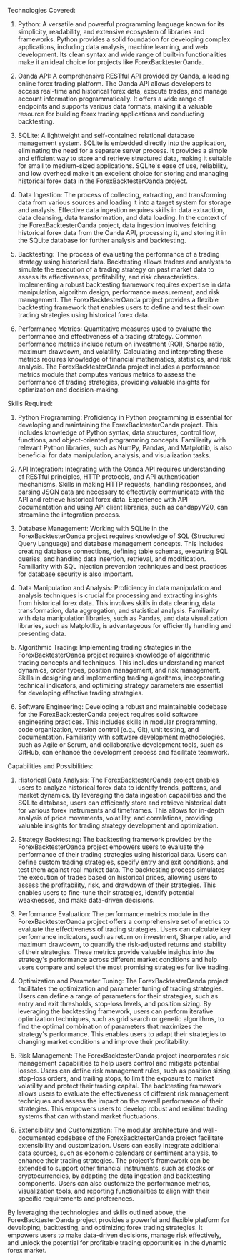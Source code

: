 Technologies Covered:
1. Python: A versatile and powerful programming language known for its simplicity, readability, and extensive ecosystem of libraries and frameworks. Python provides a solid foundation for developing complex applications, including data analysis, machine learning, and web development. Its clean syntax and wide range of built-in functionalities make it an ideal choice for projects like ForexBacktesterOanda.

2. Oanda API: A comprehensive RESTful API provided by Oanda, a leading online forex trading platform. The Oanda API allows developers to access real-time and historical forex data, execute trades, and manage account information programmatically. It offers a wide range of endpoints and supports various data formats, making it a valuable resource for building forex trading applications and conducting backtesting.

3. SQLite: A lightweight and self-contained relational database management system. SQLite is embedded directly into the application, eliminating the need for a separate server process. It provides a simple and efficient way to store and retrieve structured data, making it suitable for small to medium-sized applications. SQLite's ease of use, reliability, and low overhead make it an excellent choice for storing and managing historical forex data in the ForexBacktesterOanda project.

4. Data Ingestion: The process of collecting, extracting, and transforming data from various sources and loading it into a target system for storage and analysis. Effective data ingestion requires skills in data extraction, data cleansing, data transformation, and data loading. In the context of the ForexBacktesterOanda project, data ingestion involves fetching historical forex data from the Oanda API, processing it, and storing it in the SQLite database for further analysis and backtesting.

5. Backtesting: The process of evaluating the performance of a trading strategy using historical data. Backtesting allows traders and analysts to simulate the execution of a trading strategy on past market data to assess its effectiveness, profitability, and risk characteristics. Implementing a robust backtesting framework requires expertise in data manipulation, algorithm design, performance measurement, and risk management. The ForexBacktesterOanda project provides a flexible backtesting framework that enables users to define and test their own trading strategies using historical forex data.

6. Performance Metrics: Quantitative measures used to evaluate the performance and effectiveness of a trading strategy. Common performance metrics include return on investment (ROI), Sharpe ratio, maximum drawdown, and volatility. Calculating and interpreting these metrics requires knowledge of financial mathematics, statistics, and risk analysis. The ForexBacktesterOanda project includes a performance metrics module that computes various metrics to assess the performance of trading strategies, providing valuable insights for optimization and decision-making.

Skills Required:
1. Python Programming: Proficiency in Python programming is essential for developing and maintaining the ForexBacktesterOanda project. This includes knowledge of Python syntax, data structures, control flow, functions, and object-oriented programming concepts. Familiarity with relevant Python libraries, such as NumPy, Pandas, and Matplotlib, is also beneficial for data manipulation, analysis, and visualization tasks.

2. API Integration: Integrating with the Oanda API requires understanding of RESTful principles, HTTP protocols, and API authentication mechanisms. Skills in making HTTP requests, handling responses, and parsing JSON data are necessary to effectively communicate with the API and retrieve historical forex data. Experience with API documentation and using API client libraries, such as oandapyV20, can streamline the integration process.

3. Database Management: Working with SQLite in the ForexBacktesterOanda project requires knowledge of SQL (Structured Query Language) and database management concepts. This includes creating database connections, defining table schemas, executing SQL queries, and handling data insertion, retrieval, and modification. Familiarity with SQL injection prevention techniques and best practices for database security is also important.

4. Data Manipulation and Analysis: Proficiency in data manipulation and analysis techniques is crucial for processing and extracting insights from historical forex data. This involves skills in data cleaning, data transformation, data aggregation, and statistical analysis. Familiarity with data manipulation libraries, such as Pandas, and data visualization libraries, such as Matplotlib, is advantageous for efficiently handling and presenting data.

5. Algorithmic Trading: Implementing trading strategies in the ForexBacktesterOanda project requires knowledge of algorithmic trading concepts and techniques. This includes understanding market dynamics, order types, position management, and risk management. Skills in designing and implementing trading algorithms, incorporating technical indicators, and optimizing strategy parameters are essential for developing effective trading strategies.

6. Software Engineering: Developing a robust and maintainable codebase for the ForexBacktesterOanda project requires solid software engineering practices. This includes skills in modular programming, code organization, version control (e.g., Git), unit testing, and documentation. Familiarity with software development methodologies, such as Agile or Scrum, and collaborative development tools, such as GitHub, can enhance the development process and facilitate teamwork.

Capabilities and Possibilities:
1. Historical Data Analysis: The ForexBacktesterOanda project enables users to analyze historical forex data to identify trends, patterns, and market dynamics. By leveraging the data ingestion capabilities and the SQLite database, users can efficiently store and retrieve historical data for various forex instruments and timeframes. This allows for in-depth analysis of price movements, volatility, and correlations, providing valuable insights for trading strategy development and optimization.

2. Strategy Backtesting: The backtesting framework provided by the ForexBacktesterOanda project empowers users to evaluate the performance of their trading strategies using historical data. Users can define custom trading strategies, specify entry and exit conditions, and test them against real market data. The backtesting process simulates the execution of trades based on historical prices, allowing users to assess the profitability, risk, and drawdown of their strategies. This enables users to fine-tune their strategies, identify potential weaknesses, and make data-driven decisions.

3. Performance Evaluation: The performance metrics module in the ForexBacktesterOanda project offers a comprehensive set of metrics to evaluate the effectiveness of trading strategies. Users can calculate key performance indicators, such as return on investment, Sharpe ratio, and maximum drawdown, to quantify the risk-adjusted returns and stability of their strategies. These metrics provide valuable insights into the strategy's performance across different market conditions and help users compare and select the most promising strategies for live trading.

4. Optimization and Parameter Tuning: The ForexBacktesterOanda project facilitates the optimization and parameter tuning of trading strategies. Users can define a range of parameters for their strategies, such as entry and exit thresholds, stop-loss levels, and position sizing. By leveraging the backtesting framework, users can perform iterative optimization techniques, such as grid search or genetic algorithms, to find the optimal combination of parameters that maximizes the strategy's performance. This enables users to adapt their strategies to changing market conditions and improve their profitability.

5. Risk Management: The ForexBacktesterOanda project incorporates risk management capabilities to help users control and mitigate potential losses. Users can define risk management rules, such as position sizing, stop-loss orders, and trailing stops, to limit the exposure to market volatility and protect their trading capital. The backtesting framework allows users to evaluate the effectiveness of different risk management techniques and assess the impact on the overall performance of their strategies. This empowers users to develop robust and resilient trading systems that can withstand market fluctuations.

6. Extensibility and Customization: The modular architecture and well-documented codebase of the ForexBacktesterOanda project facilitate extensibility and customization. Users can easily integrate additional data sources, such as economic calendars or sentiment analysis, to enhance their trading strategies. The project's framework can be extended to support other financial instruments, such as stocks or cryptocurrencies, by adapting the data ingestion and backtesting components. Users can also customize the performance metrics, visualization tools, and reporting functionalities to align with their specific requirements and preferences.

By leveraging the technologies and skills outlined above, the ForexBacktesterOanda project provides a powerful and flexible platform for developing, backtesting, and optimizing forex trading strategies. It empowers users to make data-driven decisions, manage risk effectively, and unlock the potential for profitable trading opportunities in the dynamic forex market.
